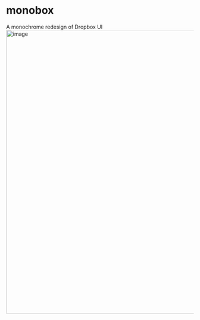 # monobox
A monochrome redesign of Dropbox UI
<img width="763" alt="image" src="https://user-images.githubusercontent.com/3058101/170924581-f3e336fc-27db-470e-ac89-accd206a5014.png">
